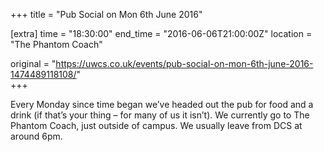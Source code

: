 +++
title = "Pub Social on Mon 6th June 2016"

[extra]
time = "18:30:00"
end_time = "2016-06-06T21:00:00Z"
location = "The Phantom Coach"

original = "https://uwcs.co.uk/events/pub-social-on-mon-6th-june-2016-1474489118108/"    
+++

Every Monday since time began we’ve headed out the pub for food and a drink (if that’s your thing – for many of us it isn’t). We currently go to The Phantom Coach, just outside of campus. We usually leave from DCS at around 6pm.

